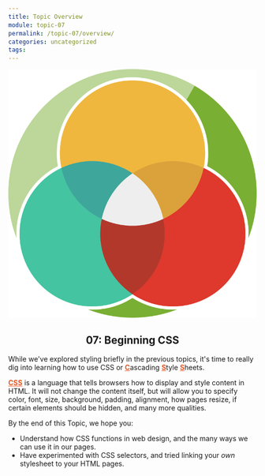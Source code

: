 ```yaml
---
title: Topic Overview
module: topic-07
permalink: /topic-07/overview/
categories: uncategorized
tags:
---
```


<img src="../img/assignment-05.svg" alt="" title="Assignment 5: Color" class="overview-img" />

<h2 style="text-align: center;">07: Beginning CSS</h2>

While we've explored styling briefly in the previous topics, it's time to really dig into learning how to use CSS or <span style="font-weight: bolder; text-decoration: underline; color: #E95420;">C</span>ascading <span style="font-weight: bolder; text-decoration: underline; color: #E95420;">S</span>tyle <span style="font-weight: bolder; text-decoration: underline; color: #E95420;">S</span>heets.

<a href="https://www.w3schools.com/css/" target="_blank" style="font-weight: bolder; text-decoration: underline; color: #E95420;">CSS</a> is a language that tells browsers how to display and style content in HTML. It will not change the content itself, but will allow you to specify color, font, size, background, padding, alignment, how pages resize, if certain elements should be hidden, and many more qualities.

By the end of this Topic, we hope you:
- Understand how CSS functions in web design, and the many ways we can use it in our pages.
- Have experimented with CSS selectors, and tried linking your _own_ stylesheet to your HTML pages.
